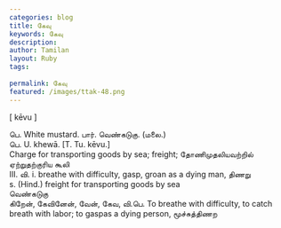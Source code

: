 ```yaml
---
categories: blog
title: கேவு
keywords: கேவு
description: 
author: Tamilan
layout: Ruby
tags: 
 
permalink: கேவு
featured: /images/ttak-48.png
---
```

  
[ kēvu ]  
  
பெ. White mustard. பார். வெண்கடுகு. (மலை.)  
பெ. U. khewā. [T. Tu. kēvu.]  
Charge for transporting goods by sea; freight; தோணிமுதலியவற்றில் ஏற்றுதற்குரிய கூலி  
III. வி. i. breathe with difficulty, gasp, groan as a dying man, திணறு  
s. (Hind.) freight for transporting goods by sea  
வெண்கடுகு  
கிறேன், கேவினேன், வேன், கேவ, வி.பெ. To breathe with difficulty, to catch breath with labor; to gaspas a dying person, மூச்சுத்திணற